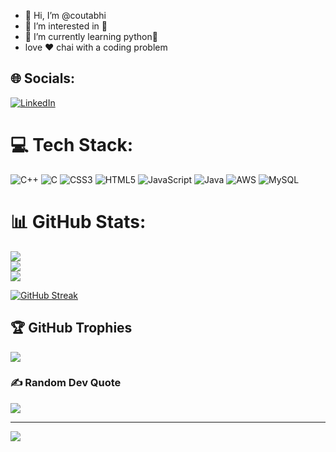 - 👋 Hi, I’m @coutabhi
- 👀 I’m interested in 🤔 
- 🌱 I’m currently learning python🐍
- love ❤ chai with a coding problem



## 🌐 Socials:
[![LinkedIn](https://img.shields.io/badge/LinkedIn-%230077B5.svg?logo=linkedin&logoColor=white)](https://linkedin.com/in/https://www.linkedin.com/in/coutabhi/) 

# 💻 Tech Stack:
![C++](https://img.shields.io/badge/c++-%2300599C.svg?style=for-the-badge&logo=c%2B%2B&logoColor=white) ![C](https://img.shields.io/badge/c-%2300599C.svg?style=for-the-badge&logo=c&logoColor=white) ![CSS3](https://img.shields.io/badge/css3-%231572B6.svg?style=for-the-badge&logo=css3&logoColor=white) ![HTML5](https://img.shields.io/badge/html5-%23E34F26.svg?style=for-the-badge&logo=html5&logoColor=white) ![JavaScript](https://img.shields.io/badge/javascript-%23323330.svg?style=for-the-badge&logo=javascript&logoColor=%23F7DF1E) ![Java](https://img.shields.io/badge/java-%23ED8B00.svg?style=for-the-badge&logo=java&logoColor=white) ![AWS](https://img.shields.io/badge/AWS-%23FF9900.svg?style=for-the-badge&logo=amazon-aws&logoColor=white) ![MySQL](https://img.shields.io/badge/mysql-%2300f.svg?style=for-the-badge&logo=mysql&logoColor=white)
# 📊 GitHub Stats:
![](https://github-readme-stats.vercel.app/api?username=coutabhi&theme=default&hide_border=false&include_all_commits=false&count_private=false)<br/>
![](https://github-readme-streak-stats.herokuapp.com/?user=coutabhi&theme=default&hide_border=false)<br/>
![](https://github-readme-stats.vercel.app/api/top-langs/?username=coutabhi&theme=default&hide_border=false&include_all_commits=false&count_private=false&layout=compact)

[![GitHub Streak](http://github-readme-streak-stats.herokuapp.com?user=your-github-coutabhi&theme=dark&background=000000)](https://git.io/streak-stats)


## 🏆 GitHub Trophies
![](https://github-profile-trophy.vercel.app/?username=coutabhi&theme=radical&no-frame=false&no-bg=true&margin-w=4)

### ✍️ Random Dev Quote
![](https://quotes-github-readme.vercel.app/api?type=horizontal&theme=radical)

---
[![](https://visitcount.itsvg.in/api?id=coutabhi&icon=0&color=1)](https://visitcount.itsvg.in)

<!-- Proudly created with GPRM ( https://gprm.itsvg.in ) -->
<!---
coutabhi/coutabhi is a ✨ special ✨ repository because its `README.md` (this file) appears on your GitHub profile.
You can click the Preview link to take a look at your changes.
--->

